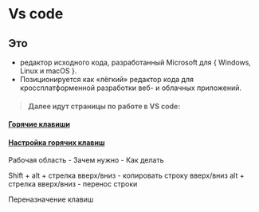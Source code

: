 # Vs code


## Это
-  редактор исходного кода, разработанный Microsoft для { Windows, Linux и macOS }. 
-  Позиционируется как «лёгкий» редактор кода для кроссплатформенной разработки веб- и облачных приложений.



> #### Далее идут страницы по работе в VS code:

#### [Горячие клавиши]()

#### [Настройка горячих клавиш]()


Рабочая область 
    - Зачем нужно 
    - Как делать 


Shift + alt + стрелка вверх/вниз - копировать строку вверх/вниз 
alt + стрелка вверх/вниз - перенос строки 


Переназначение клавиш 